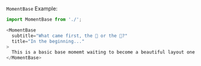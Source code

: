 `MomentBase` Example:

```typescript jsx
import MomentBase from './';

<MomentBase
  subtitle="What came first, the 🐔 or the 🥚?"
  title="In the beginning..."
>
  This is a basic base momemt waiting to become a beautiful layout one day. 🐣
</MomentBase>
```
